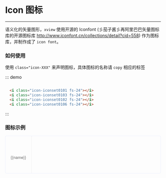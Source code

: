 <script>
  var iconList = require('../icon.json');

  export default {
    data() {
      return {
        icons: iconList
      };
    }
  }
</script>
<style lang="scss">
  .demo-icon .source > i {
    font-size: 24px;
    color: #8492a6;
    margin: 0 20px;
    font-size: 1.5em;
    vertical-align: middle;
  }
  
  .demo-icon .source > button {
    margin: 0 20px;
  }

  .iconfont-list {
    overflow: hidden;
    list-style: none;
    padding: 0;
    border: solid 1px #eaeefb;
    border-radius: 4px;
  }
  .iconfont-list li {
    float: left;
    width: 16.66%;
    text-align: center;
    height: 120px;
    line-height: 120px;
    color: #666;
    font-size: 13px;
    transition: all .3s;
    cursor: pointer;

    border-right: 1px solid #eee;
    border-bottom: 1px solid #eee;
    margin-right: -1px;
    margin-bottom: -1px;
    span {
      display: inline-block;
      line-height: normal;
      vertical-align: middle;
      font-family: 'Helvetica Neue',Helvetica,'PingFang SC','Hiragino Sans GB','Microsoft YaHei',SimSun,sans-serif;
    }
    i {
      display: block;
      font-size: 32px;
      margin-bottom: 15px;
      transition: all .2s;
    }
    &:hover{
    	color: rgb(80,80,80);
    	box-shadow:0px 2px 8px 0px rgba(0,0,0,0.1);
	    i{
	      font-size: 36px;
	    }
    } 
  }
</style>

# Icon 图标

----
语义化的矢量图形，```xview``` 使用开源的 Iconfont (彡茄子酱彡再阿里巴巴矢量图标库的开源图标库 http://www.iconfont.cn/collections/detail?cid=558) 作为图标库，并制作成了 ```icon font```。
### 如何使用

使用 ```class="icon-XXX"``` 来声明图标，具体图标的名称请 ```copy``` 相应的标签

<div class="demo-block">
  <i class="icon-iconset0101 fs-24"></i>
  <i class="icon-iconset0103 fs-24"></i>
  <i class="icon-iconset0102 fs-24"></i>
  <i class="icon-iconset0106 fs-24"></i>
</div>

::: demo
```html

  <i class="icon-iconset0101 fs-24"></i>
  <i class="icon-iconset0103 fs-24"></i>
  <i class="icon-iconset0102 fs-24"></i>
  <i class="icon-iconset0106 fs-24"></i>

```
:::

### 图标示例

<ul class="iconfont-list">
  <li v-for="name in icons" :key="name">
    <span>
      <i :class="name"></i>
      {{name}}
    </span>
  </li>
</ul>
